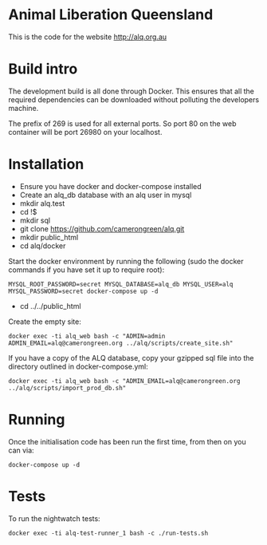 Animal Liberation Queensland
============================

This is the code for the website http://alq.org.au


# Build intro

The development build is all done through Docker.  This ensures that all the required dependencies can be downloaded without polluting the developers machine.

The prefix of 269 is used for all external ports.  So port 80 on the web container will be port 26980 on your localhost.

# Installation

* Ensure you have docker and docker-compose installed
* Create an alq_db database with an alq user in mysql
* mkdir alq.test
* cd !$
* mkdir sql
* git clone https://github.com/camerongreen/alq.git
* mkdir public_html
* cd alq/docker

Start the docker environment by running the following (sudo the docker commands if you have set it up to require root):

    MYSQL_ROOT_PASSWORD=secret MYSQL_DATABASE=alq_db MYSQL_USER=alq MYSQL_PASSWORD=secret docker-compose up -d

* cd ../../public_html

Create the empty site:

    docker exec -ti alq_web bash -c "ADMIN=admin ADMIN_EMAIL=alq@camerongreen.org ../alq/scripts/create_site.sh"
    
If you have a copy of the ALQ database, copy your gzipped sql file into the directory outlined in docker-compose.yml:

    docker exec -ti alq_web bash -c "ADMIN_EMAIL=alq@camerongreen.org ../alq/scripts/import_prod_db.sh"
    
# Running
    
Once the initialisation code has been run the first time, from then on you can via:

    docker-compose up -d


# Tests

To run the nightwatch tests:

    docker exec -ti alq-test-runner_1 bash -c ./run-tests.sh

